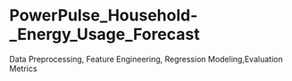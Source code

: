 # PowerPulse_Household-_Energy_Usage_Forecast
Data Preprocessing, Feature  Engineering, Regression  Modeling,Evaluation Metrics 
